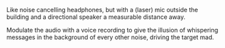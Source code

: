 Like noise cancelling headphones, but with a (laser) mic outside the building
and a directional speaker a measurable distance away.

Modulate the audio with a voice recording to give the illusion of whispering
messages in the background of every other noise, driving the target mad.
